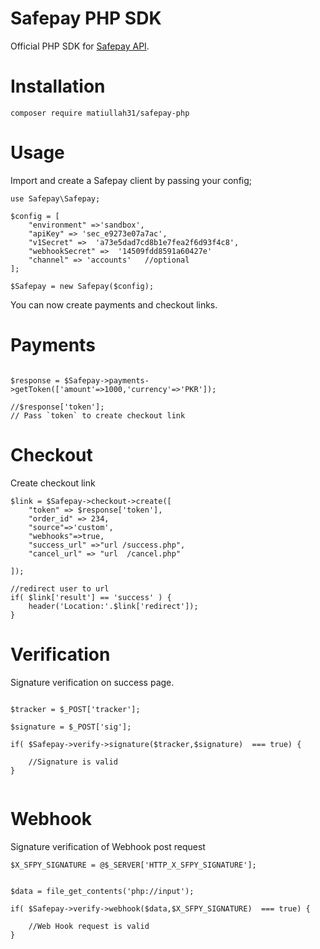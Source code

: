 # Safepay PHP SDK

Official PHP SDK for [Safepay API](https://getsafepay.com/).

# Installation

```
composer require matiullah31/safepay-php

```

# Usage

Import and create a Safepay client by passing your config;

```
use Safepay\Safepay;

$config = [
	"environment" =>'sandbox',
	"apiKey" => 'sec_e9273e07a7ac',
	"v1Secret" =>  'a73e5dad7cd8b1e7fea2f6d93f4c8',
	"webhookSecret" =>  '14509fdd8591a60427e'
	"channel" => 'accounts'   //optional
];

$Safepay = new Safepay($config);

```

You can now create payments and checkout links.

# Payments

```

$response = $Safepay->payments->getToken(['amount'=>1000,'currency'=>'PKR']);

//$response['token'];
// Pass `token` to create checkout link

```

# Checkout

Create checkout link

```
$link = $Safepay->checkout->create([
	"token" => $response['token'],
	"order_id" => 234,
	"source"=>'custom',
	"webhooks"=>true,
	"success_url" =>"url /success.php",
	"cancel_url" => "url  /cancel.php"

]);

//redirect user to url
if( $link['result'] == 'success' ) {
	header('Location:'.$link['redirect']);
}

```

# Verification

Signature verification on success page.

```

$tracker = $_POST['tracker'];

$signature = $_POST['sig'];

if( $Safepay->verify->signature($tracker,$signature)  === true) {

	//Signature is valid
}


```

# Webhook

Signature verification of Webhook post request

```
$X_SFPY_SIGNATURE = @$_SERVER['HTTP_X_SFPY_SIGNATURE'];


$data = file_get_contents('php://input');

if( $Safepay->verify->webhook($data,$X_SFPY_SIGNATURE)  === true) {

	//Web Hook request is valid
}

```
